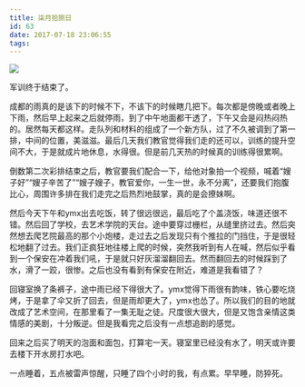```yaml
---
title: 柒月拾捌日
id: 63
date: 2017-07-18 23:06:55
tags:
---
```

![](http://eremite-1252628011.cossh.myqcloud.com/wp-content/uploads/2017/07/20170716_185958.jpg)

军训终于结束了。

成都的雨真的是该下的时候不下，不该下的时候瞎几把下。每次都是傍晚或者晚上下雨，然后早上起来之后就停雨，到了中午地面都干透了，下午又会是闷热闷热的。居然每天都这样。走队列和材料的组成了一个新方队，过了不久被调到了第一排，中间的位置，美滋滋。最后几天我们教官觉得我们走的还可以，训练的提升空间不大，于是就成片地休息，水得很。但是前几天热的时候真的训练得很累啊。

倒数第二次彩排结束之后，教官要我们配合一下，给他对象拍一个视频，喊着“嫂子好”“嫂子辛苦了”“嫂子嫂子，教官爱你，一生一世，永不分离”，还要我们抱腹比心，周围许多排在我们走完之后热烈地鼓掌，真的是会撩妹啊。

然后今天下午和ymx出去吃饭，转了很远很远，最后吃了个盖浇饭，味道还很不错。然后回了学校，去艺术学院的天台。途中要穿过栅栏，从缝里挤过去。然后突然想去爬艺院最高的那个小炮楼，走过去之后发现只有个推拉的门挡住，于是很轻松地翻了过去。我们正疯狂地往楼上爬的时候，突然我听到有人在喊，然后似乎看到一个保安在冲着我们吼，于是就只好灰溜溜翻回去。然而翻回去的时候踩到了水，滑了一跤，很惨。之后也没有看到有保安在附近，难道是我看错了？

回寝室换了条裤子，途中雨已经下得很大了。ymx觉得下雨很有韵味，铁心要吃烧烤，于是拿了伞又折了回去，但是雨却更大了，ymx也怂了。所以我们的目的地就改成了艺术空间，在那里看了一集无耻之徒。尺度很大很大，但是又饱含亲情这类情感的美剧，十分叛逆。但是我看完之后没有一点想追剧的感觉。

回来之后买了明天的泡面和面包，打算宅一天。寝室里已经没有水了，明天或许要去楼下开水房打水吧。

一点睡着，五点被雷声惊醒，只睡了四个小时的我，有点累。早早睡，防猝死。

